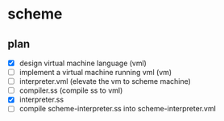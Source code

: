 scheme
========

## plan

- [x] design virtual machine language (vml)
- [ ] implement a virtual machine running vml (vm)
- [ ] interpreter.vml (elevate the vm to scheme machine)
- [ ] compiler.ss (compile ss to vml)
- [x] interpreter.ss
- [ ] compile scheme-interpreter.ss into scheme-interpreter.vml
